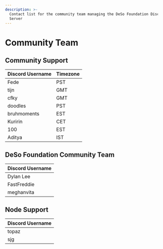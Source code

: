 ```yaml
---
description: >-
  Contact list for the community team managing the DeSo Foundation Discord
  Server
---
```


# Community Team

## Community Support

| Discord Username | Timezone |
| ---------------- | -------- |
| Fede             | PST      |
| tijn             | GMT      |
| cfky             | GMT      |
| doodles          | PST      |
| bruhmoments      | EST      |
| Kuririn          | CET      |
| 100              | EST      |
| Aditya           | IST      |

## DeSo Foundation Community Team

| Discord Username |
| ---------------- |
| Dylan Lee        |
| FastFreddie      |
| meghanvita       |

## Node Support

| Discord Username |
| ---------------- |
| topaz            |
| sjg              |
